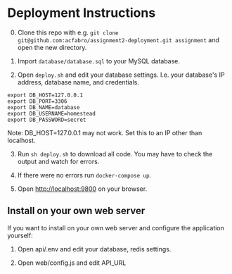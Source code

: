 # Deployment Instructions

0. Clone this repo with e.g. `git clone git@github.com:acfabro/assignment2-deployment.git assignment` and open the new directory. 

1. Import `database/database.sql` to your MySQL database.

2. Open `deploy.sh` and edit your database settings. I.e. your database's IP address, database name, and credentials.

```
export DB_HOST=127.0.0.1
export DB_PORT=3306
export DB_NAME=database
export DB_USERNAME=homestead
export DB_PASSWORD=secret
``` 

Note: DB_HOST=127.0.0.1 may not work. Set this to an IP other than localhost.

3. Run `sh deploy.sh` to download all code. You may have to check the output and watch for errors.

4. If there were no errors run `docker-compose up`.

5. Open [http://localhost:9800](http://localhost:9800) on your browser.

## Install on your own web server

If you want to install on your own web server and configure the application yourself:

1. Open api/.env and edit your database, redis settings.

2. Open web/config.js and edit API_URL
